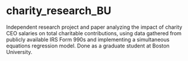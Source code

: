# charity_research_BU

Independent research project and paper analyzing the impact of charity CEO salaries on total charitable contributions, using data gathered from publicly available IRS Form 990s and implementing a simultaneous equations regression model. Done as a graduate student at Boston University.
